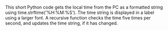 This short Python code gets the local time from the PC as a formatted string using time.strftime('%H:%M:%S').
The time string is displayed in a label using a larger font.
A recursive function checks the time five times per second, and updates the time string, if it has changed.
